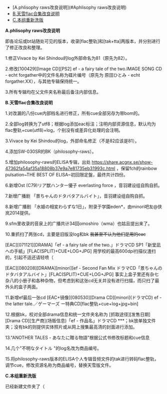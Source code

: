 - [A.phlisophy raws改良说明](#Aphlisophy raws改良说明)
- [B.天雪flac合集改良说明](#B天雪flac合集改良说明)
- [C.本组重新洗版](C本组重新洗版)

**A.phlisophy raws改良说明**

即各论坛或bt站随处可见的版本，收录[flac整轨]和[tak+tta]两版本，并分别进行了修正改良和整理。

1.修正Vivace by Kei Shindou的log外部命名为81（原先为82）。

2.修改[100429][Image CD][PS2] ef - a fairy tale of the two.IMAGE SONG CD - echt forgather中的文件名称为碟片编号（原先为 原田ひとみ - echt forgather.XX），与其他专辑保持统一。

3.所有专辑均在父文件夹名称最后备注内部信息。

**B.天雪flac合集改良说明**

1.对改漏的八份cue内部档名进行修正，所有cue全部另存为带bom的。

2.全部log转换为了utf8；根据log添加eac标注；注明内部资源信息，默认均为flac整轨+cue(utf8)+log，个别没有或差异化处理的会注明。

3.Vivace by Kei Shindou的log，外部命名修正（不是82应该是81）。

4.添加SW-030SR的BK（philosophy-raws）。

5.增加philosophy-raws的ELISA专辑，出处 https://share.acgnx.se/show-47362fa54af35a18808b37e9a7e81735eb31993c.html 
，保留fch的rainbow pulsation~THE BEST OF ELISA~初回限定盤，最终共计四份。

6.新增Ost (C79)リア獣ハンター優子 everlasting force ，音羽建设组自购自抓。

7.新增广播剧 「景ちゃんのドタバタアルバイト」，音羽建设组自购自抓。

8.新增广播剧 「水姫の相変わらずな1日」，附录于学園eden*，由minori吧友@侠岚2014提供。

9.sfm里收录的音泉上的广播共计34回omoshiro（wma）也姑且提出来了。

10.重抓扫了两张cd，主要是旧版没log和bk ~~我甚至不认为他们是用的eac~~

[EAC][071121][DRAMA]「ef - a fairy tale of the two.」ドラマCD SP1「新堂凪への手紙」[FLAC(SPLIT)+CUE+LOG+JPG]
用学校的最高600dpi扫描仪渣扫的，引起不适还请轻喷（

[EAC][080208][DRAMA][minori][ef - Second Fan Mix ドラマCD「景ちゃんのドタバタアルバイト」[FLAC(SPLIT)+CUE+LOG+JPG]
事实上盒子里还有杂七杂八的小册子和各种杂物，但考虑到和这张cd无关并没有进行扫描，而只扫了最外头的盒子两面。

11.新增ef最后一张cd
[EAC+镜像][080530][Drama CD]\[minori\](ドラマCD) ef - the latter tale.／ゲーマーズ ー特典CD[flac整轨+cue+log+jpg+bin]

12.根据bk，校对全部drama信息和统一文件夹名称为
[抓取途径][发售日期][Drama CD]\[生产商\](场贩信息)「ef - 作品名」ドラマCD ***；bk放单独文件夹；没有bk的则提供实体照片或从网上搜集最高清的封面进行添加。

13."ANOTHER TALES - あなたに贈る物語"根据公式书修改标题和cue信息

14.几个"不明なタイトル "的log名改为商品编号。

15.将philosophy-raws版本的ELISA个人专辑音频文件的tak进行转码flac整轨，调节cue，修改资源名称为商品编号，替换天雪版文件。

**C.本组重新洗版**

已经新建文件夹了（
